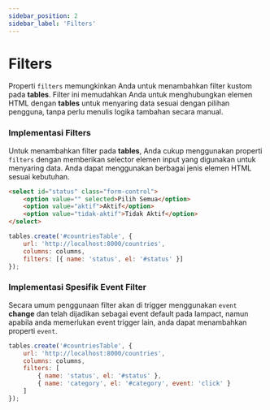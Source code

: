 ```yaml
---
sidebar_position: 2
sidebar_label: 'Filters'
---
```


# Filters

Properti `filters` memungkinkan Anda untuk menambahkan filter kustom pada **tables**. Filter ini memudahkan Anda untuk menghubungkan elemen HTML dengan **tables** untuk menyaring data sesuai dengan pilihan pengguna, tanpa perlu menulis logika tambahan secara manual.


### Implementasi Filters

Untuk menambahkan filter pada **tables**, Anda cukup menggunakan properti `filters` dengan memberikan selector elemen input yang digunakan untuk menyaring data. Anda dapat menggunakan berbagai jenis elemen HTML sesuai kebutuhan.

```html
<select id="status" class="form-control">
    <option value="" selected>Pilih Semua</option>
    <option value="aktif">Aktif</option>
    <option value="tidak-aktif">Tidak Aktif</option>
</select>
```

```js {4}
tables.create('#countriesTable', {
    url: 'http://localhost:8000/countries',
    columns: columns,
    filters: [{ name: 'status', el: '#status' }]
});
```

### Implementasi Spesifik Event Filter

Secara umum penggunaan filter akan di trigger menggunakan `event` **change** dan telah dijadikan sebagai event default pada Iampact, namun apabila anda memerlukan event trigger lain, anda dapat menambahkan properti `event`.

```js {6}
tables.create('#countriesTable', {
    url: 'http://localhost:8000/countries',
    columns: columns,
    filters: [
        { name: 'status', el: '#status' },
        { name: 'category', el: '#category', event: 'click' }
    ]
});
```
